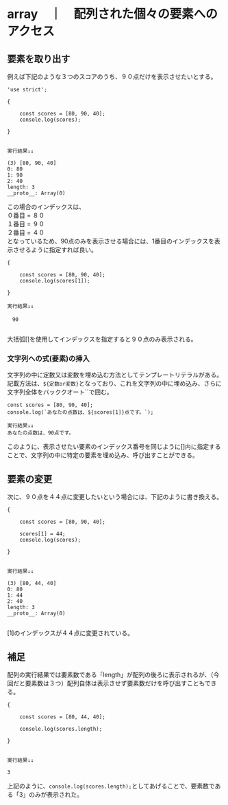 # array　｜　配列された個々の要素へのアクセス



## 要素を取り出す

例えば下記のような３つのスコアのうち、９０点だけを表示させたいとする。
```
'use strict';

{
  
    const scores = [80, 90, 40];
    console.log(scores);
    
}


実行結果↓↓

(3) [80, 90, 40]
0: 80
1: 90
2: 40
length: 3
__proto__: Array(0)

```
この場合のインデックスは、  
０番目 = ８０  
１番目 = ９０    
２番目 = ４０  
となっているため、90点のみを表示させる場合には、1番目のインデックスを表示させるように指定すれば良い。

```
{
 
    const scores = [80, 90, 40];
    console.log(scores[1]);

}

実行結果↓↓

　90
 
```
大括弧[]を使用してインデックスを指定すると９０点のみ表示される。

### 文字列への式(要素)の挿入 
  
文字列の中に定数又は変数を埋め込む方法としてテンプレートリテラルがある。
記載方法は、`${定数or変数}`となっており、これを文字列の中に埋め込み、さらに文字列全体をバッククオート``で囲む。
```
const scores = [80, 90, 40];
console.log(`あなたの点数は、${scores[1]}点です。`);

実行結果↓↓
あなたの点数は、90点です。
```
このように、表示させたい要素のインデックス番号を同じように[]内に指定することで、文字列の中に特定の要素を埋め込み、呼び出すことができる。



## 要素の変更

次に、９０点を４４点に変更したいという場合には、下記のように書き換える。
```
{
 
    const scores = [80, 90, 40];

    scores[1] = 44;
    console.log(scores);
    
}


実行結果↓↓

(3) [80, 44, 40]  
0: 80  
1: 44  
2: 40  
length: 3  
__proto__: Array(0)  
  
```
[1]のインデックスが４４点に変更されている。
  
## 補足

配列の実行結果では要素数である「length」が配列の後ろに表示されるが、（今回だと要素数は３つ）配列自体は表示させず要素数だけを呼び出すこともできる。
```
{
 
    const scores = [80, 44, 40];
    
    console.log(scores.length);

}


実行結果↓↓

3

```
上記のように、`console.log(scores.length);`としてあげることで、要素数である「3」のみが表示された。  
  
    
      
        
        





